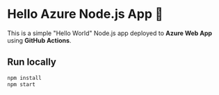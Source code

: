 # Hello Azure Node.js App 🚀

This is a simple "Hello World" Node.js app deployed to **Azure Web App** using **GitHub Actions**.

## Run locally
```bash
npm install
npm start

